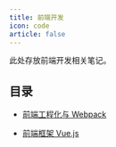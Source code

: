 ```yaml
---
title: 前端开发
icon: code
article: false
---
```


此处存放前端开发相关笔记。

## 目录

- [前端工程化与 Webpack](webpack.md)

- [前端框架 Vue.js](vue.md)
